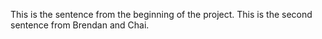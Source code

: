 This is the sentence from the beginning of the project.
This is the second sentence from Brendan and Chai.

